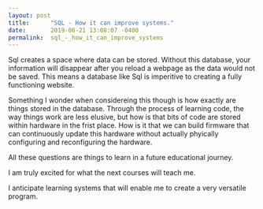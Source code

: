 ```yaml
---
layout: post
title:      "SQL - How it can improve systems."
date:       2019-06-21 13:08:07 -0400
permalink:  sql_-_how_it_can_improve_systems
---
```


Sql creates a space where data can be stored.  Without this database, your information will disappear after you reload a webpage as the data would not be saved.  This means a database like Sql is imperitive to creating a fully functioning website.  

Something I wonder when considereing this though is how exactly are things stored in the database.  Through the process of learning code, the way things work are less elusive, but how is that bits of code are stored within hardware in the frist place.  How is it that we can build firmware that can continuously update this hardware without actually phyically configuring and reconfiguring the hardware.

All these questions are things to learn in a future educational journey.

I am truly excited for what the next courses will teach me.  

I anticipate learning systems that will enable me to create a very versatile program.




